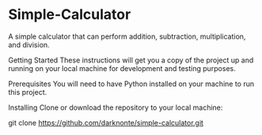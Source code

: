 # Simple-Calculator
A simple calculator that can perform addition, subtraction, multiplication, and division.

Getting Started
These instructions will get you a copy of the project up and running on your local machine for development and testing purposes.

Prerequisites
You will need to have Python installed on your machine to run this project.

Installing
Clone or download the repository to your local machine:

git clone https://github.com/darknonte/simple-calculator.git
